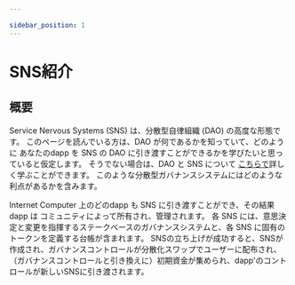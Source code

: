 ```yaml
---

sidebar_position: 1
---
```

# SNS紹介

## 概要

Service Nervous Systems (SNS) は、分散型自律組織 (DAO) の高度な形態です。
このページを読んでいる方は、DAO が何であるかを知っていて、どのように
あなたのdapp を SNS の DAO に引き渡すことができるかを学びたいと思っていると仮定します。
そうでない場合は、DAO と SNS について
[こちらで](../tokenomics/index.md)詳しく学ぶことができます。
このような分散型ガバナンスシステムにはどのような利点があるかを含みます。

Internet Computer 上のどのdapp も SNS に引き渡すことができ、その結果dapp は
コミュニティによって所有され、管理されます。
各 SNS には、意思決定と変更を指揮するステークベースのガバナンスシステムと、各 SNS に固有のトークンを定義する台帳が含まれます。
SNSの立ち上げが成功すると、SNSが作成され、ガバナンスコントロールが分散化スワップでユーザーに配布され、（ガバナンスコントロールと引き換えに）初期資金が集められ、dapp'のコントロールが新しいSNSに引き渡されます。

<!---

# SNS introduction

## Overview
A Service Nervous Systems (SNS) is an advanced form of a decentralized autonomous organization (DAO).
We assume that if you are reading this page you know what a DAO is and that you want to learn how
you can hand over your dapp to an SNS DAO.
If this is not (yet) the case, you can learn more about DAOs and SNSs
[here](../tokenomics/index.md),
including what advantages such decentralized governance systems have.

Any dapp on the Internet Computer can be handed over to an SNS with the result that the dapp is
owned and controlled by a community.
Each SNS includes a stake-based governance system, that orchestrates decision making and changes, and a ledger that defines a unique token for each SNS.
The SNS framework also comes with a defined path how an SNS is launched.
During a successful launch, an SNS is created, the governance control is distributed to users in a decentralization swap, initial funds are collected (in exchange for governance control), and the dapp's control is handed over to the new SNS.

-->
